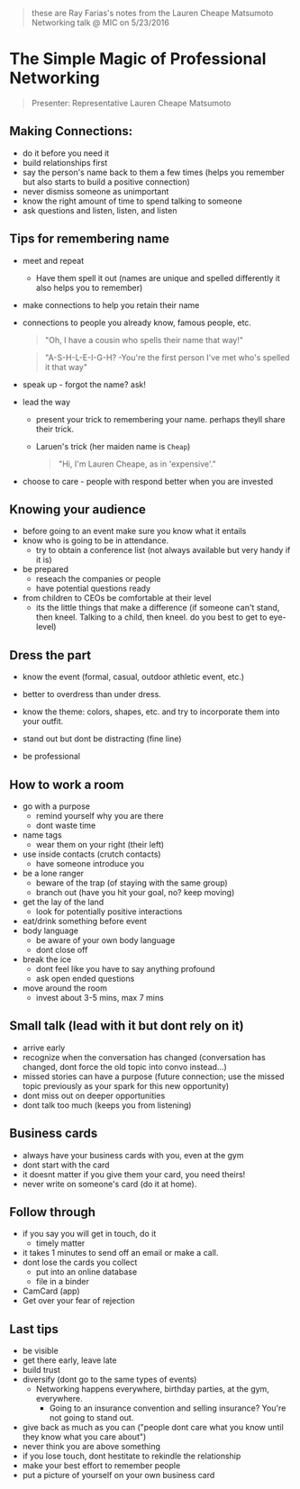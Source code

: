 > these are Ray Farias's notes from the Lauren Cheape Matsumoto Networking talk @ MIC on 5/23/2016

# The Simple Magic of Professional Networking
> Presenter: Representative Lauren Cheape Matsumoto

## Making Connections:
  - do it before you need it
  - build relationships first
  - say the person's name back to them a few times (helps you remember but also starts to build a positive connection)
  - never dismiss someone as unimportant
  - know the right amount of time to spend talking to someone
  - ask questions and listen, listen, and listen

## Tips for remembering name
  - meet and repeat
    - Have them spell it out (names are unique and spelled differently it also helps you to remember)
  - make connections to help you retain their name

  - connections to people you already know, famous people, etc.
    > "Oh, I have a cousin who spells their name that way!"

    > "A-S-H-L-E-I-G-H? -You're the first person I've met who's spelled it that way"
  - speak up - forgot the name? ask!
  - lead the way
    - present your trick to remembering your name. perhaps theyll share their trick.
    - Laruen's trick (her maiden name is `Cheap`)

      > "Hi, I'm Lauren Cheape, as in 'expensive'."

  - choose to care - people with respond better when you are invested

## Knowing your audience
  - before going to an event make sure you know what it entails
  - know who is going to be in attendance.
    - try to obtain a conference list (not always available but very handy if it is)
  - be prepared
    - reseach the companies or people
    - have potential questions ready
  - from children to CEOs be comfortable at their level
    - its the little things that make a difference (if someone can't stand, then kneel. Talking to a child, then kneel. do you best to get to eye-level)

## Dress the part
  - know the event (formal, casual, outdoor athletic event, etc.)
  - better to overdress than under dress.

  - know the theme: colors, shapes, etc. and try to incorporate them into your outfit.
  - stand out but dont be distracting (fine line)
  - be professional

## How to work a room
  - go with a purpose
    - remind yourself why you are there
    - dont waste time
  - name tags
    - wear them on your right (their left)
  - use inside contacts (crutch contacts)
    - have someone introduce you
  - be a lone ranger
    - beware of the trap (of staying with the same group)
    - branch out (have you hit your goal, no? keep moving)
  - get the lay of the land
    - look for potentially positive interactions
  - eat/drink something before event
  - body language
    - be aware of your own body language
    - dont close off
  - break the ice
    - dont feel like you have to say anything profound
    - ask open ended questions
  - move around the room
    - invest about 3-5 mins, max 7 mins

## Small talk (lead with it but dont rely on it)
  - arrive early
  - recognize when the conversation has changed (conversation has changed, dont force the old topic into convo instead...)
  - missed stories can have a purpose (future connection; use the missed topic previously as your spark for this new opportunity)
  - dont miss out on deeper opportunities
  - dont talk too much (keeps you from listening)

## Business cards
  - always have your business cards with you, even at the gym
  - dont start with the card
  - it doesnt matter if you give them your card, you need theirs!
  - never write on someone's card (do it at home).

## Follow through
  - if you say you will get in touch, do it
    - timely matter
  - it takes 1 minutes to send off an email or make a call.
  - dont lose the cards you collect
    - put into an online database
    - file in a binder
  - CamCard (app)
  - Get over your fear of rejection

## Last tips
  - be visible
  - get there early, leave late
  - build trust
  - diversify (dont go to the same types of events)
    - Networking happens everywhere, birthday parties, at the gym, everywhere.
      - Going to an insurance convention and selling insurance? You're not going to stand out.
  - give back as much as you can ("people dont care what you know until they know what you care about")
  - never think you are above something
  - if you lose touch, dont hestitate to rekindle the relationship
  - make your best effort to remember people
  - put a picture of yourself on your own business card
